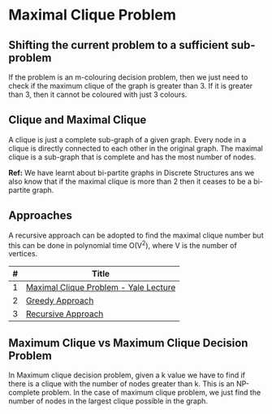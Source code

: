 # Maximal Clique Problem

## Shifting the current problem to a sufficient sub-problem
If the problem is an m-colouring decision problem, then we just need to check if the maximum clique of the graph is greater than 3. If it is greater than 3, then it cannot be coloured with just 3 colours.

## Clique and Maximal Clique
A clique is just a complete sub-graph of a given graph. Every node in a clique is directly connected to each other in the original graph. The maximal clique is a sub-graph that is complete and has the most number of nodes. <p></p>
**Ref:** We have learnt about bi-partite graphs in Discrete Structures ans we also know that if the maximal clique is more than 2 then it ceases to be a bi-partite graph. 

## Approaches
A recursive approach can be adopted to find the maximal clique number but this can be done in polynomial time O(V<sup>2</sup>), where V is the number of vertices.

| # | Title |
|---| ----- | 
|1|[Maximal Clique Problem - Yale Lecture](http://www.stat.yale.edu/~yw562/teaching/684/lec02.pdf) | 
|2|[Greedy Approach](https://iq.opengenus.org/greedy-approach-to-find-single-maximal-clique/) | 
|3|[Recursive Approach](https://www.geeksforgeeks.org/maximal-clique-problem-recursive-solution/) | 

## Maximum Clique vs Maximum Clique Decision Problem
In Maximum clique decision problem, given a k value we have to find if there is a clique with the number of nodes greater than k. This is an NP-complete problem. In the case of maximum clique problem, we just find the number of nodes in the largest clique possible in the graph.

